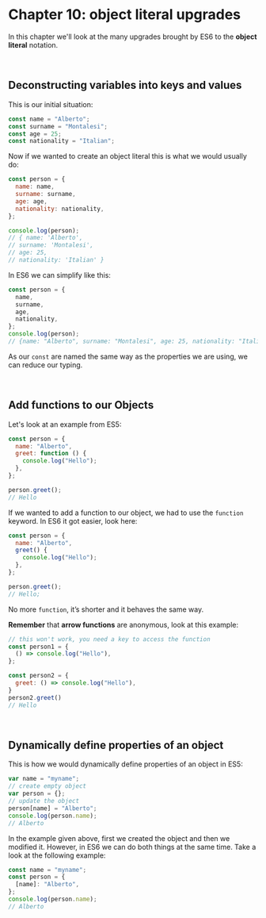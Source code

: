 # Chapter 10: object literal upgrades

In this chapter we'll look at the many upgrades brought by ES6 to the **object literal** notation.

&nbsp;

## Deconstructing variables into keys and values

This is our initial situation:

```javascript
const name = "Alberto";
const surname = "Montalesi";
const age = 25;
const nationality = "Italian";
```

Now if we wanted to create an object literal this is what we would usually do:

```javascript
const person = {
  name: name,
  surname: surname,
  age: age,
  nationality: nationality,
};

console.log(person);
// { name: 'Alberto',
// surname: 'Montalesi',
// age: 25,
// nationality: 'Italian' }
```

In ES6 we can simplify like this:

```javascript
const person = {
  name,
  surname,
  age,
  nationality,
};
console.log(person);
// {name: "Alberto", surname: "Montalesi", age: 25, nationality: "Italian"}
```

As our `const` are named the same way as the properties we are using, we can reduce our typing.

&nbsp;

## Add functions to our Objects

Let's look at an example from ES5:

```javascript
const person = {
  name: "Alberto",
  greet: function () {
    console.log("Hello");
  },
};

person.greet();
// Hello
```

If we wanted to add a function to our object, we had to use the `function` keyword. In ES6 it got easier, look here:

```javascript
const person = {
  name: "Alberto",
  greet() {
    console.log("Hello");
  },
};

person.greet();
// Hello;
```

No more `function`, it’s shorter and it behaves the same way.

**Remember** that **arrow functions** are anonymous, look at this example:

```javascript
// this won't work, you need a key to access the function
const person1 = {
  () => console.log("Hello"),
};

const person2 = {
  greet: () => console.log("Hello"),
}
person2.greet()
// Hello
```

&nbsp;

## Dynamically define properties of an object

This is how we would dynamically define properties of an object in ES5:

```javascript
var name = "myname";
// create empty object
var person = {};
// update the object
person[name] = "Alberto";
console.log(person.name);
// Alberto
```

In the example given above, first we created the object and then we modified it. However, in ES6 we can do both things at the same time. Take a look at the following example:

```javascript
const name = "myname";
const person = {
  [name]: "Alberto",
};
console.log(person.name);
// Alberto
```
